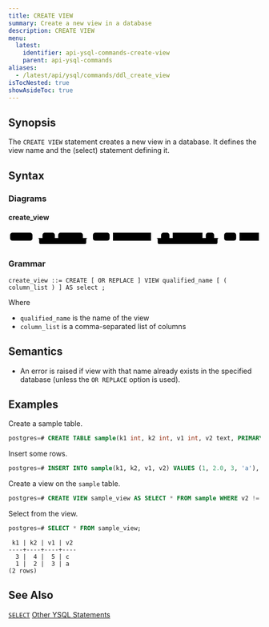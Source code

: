 ```yaml
---
title: CREATE VIEW
summary: Create a new view in a database
description: CREATE VIEW
menu:
  latest:
    identifier: api-ysql-commands-create-view
    parent: api-ysql-commands
aliases:
  - /latest/api/ysql/commands/ddl_create_view
isTocNested: true
showAsideToc: true
---
```


## Synopsis
The `CREATE VIEW` statement creates a new view in a database. It defines the view name and the (select) statement defining it.  

## Syntax

### Diagrams

#### create_view

<svg class="rrdiagram" version="1.1" xmlns:xlink="http://www.w3.org/1999/xlink" xmlns="http://www.w3.org/2000/svg" width="755" height="49" viewbox="0 0 755 49"><path class="connector" d="M0 21h5m67 0h30m37 0h10m74 0h20m-156 0q5 0 5 5v8q0 5 5 5h131q5 0 5-5v-8q0-5 5-5m5 0h10m50 0h10m114 0h30m25 0h10m89 0h10m25 0h20m-194 0q5 0 5 5v8q0 5 5 5h169q5 0 5-5v-8q0-5 5-5m5 0h10m36 0h10m58 0h5"/><rect class="literal" x="5" y="5" width="67" height="24" rx="7"/><text class="text" x="15" y="21">CREATE</text><rect class="literal" x="102" y="5" width="37" height="24" rx="7"/><text class="text" x="112" y="21">OR</text><rect class="literal" x="149" y="5" width="74" height="24" rx="7"/><text class="text" x="159" y="21">REPLACE</text><rect class="literal" x="253" y="5" width="50" height="24" rx="7"/><text class="text" x="263" y="21">VIEW</text><a xlink:href="../grammar_diagrams#qualified-name"><rect class="rule" x="313" y="5" width="114" height="24"/><text class="text" x="323" y="21">qualified_name</text></a><rect class="literal" x="457" y="5" width="25" height="24" rx="7"/><text class="text" x="467" y="21">(</text><a xlink:href="../grammar_diagrams#column-list"><rect class="rule" x="492" y="5" width="89" height="24"/><text class="text" x="502" y="21">column_list</text></a><rect class="literal" x="591" y="5" width="25" height="24" rx="7"/><text class="text" x="601" y="21">)</text><rect class="literal" x="646" y="5" width="36" height="24" rx="7"/><text class="text" x="656" y="21">AS</text><a xlink:href="../grammar_diagrams#select"><rect class="rule" x="692" y="5" width="58" height="24"/><text class="text" x="702" y="21">select</text></a></svg>

### Grammar
```
create_view ::= CREATE [ OR REPLACE ] VIEW qualified_name [ ( column_list ) ] AS select ;
```

Where

- `qualified_name`  is the name of the view
- `column_list` is a comma-separated list of columns

## Semantics
- An error is raised if view with that name already exists in the specified database (unless the `OR REPLACE` option is used).

## Examples

Create a sample table.


```sql
postgres=# CREATE TABLE sample(k1 int, k2 int, v1 int, v2 text, PRIMARY KEY (k1, k2));
```

Insert some rows.


```sql
postgres=# INSERT INTO sample(k1, k2, v1, v2) VALUES (1, 2.0, 3, 'a'), (2, 3.0, 4, 'b'), (3, 4.0, 5, 'c');
```

Create a view on the `sample` table.


```sql
postgres=# CREATE VIEW sample_view AS SELECT * FROM sample WHERE v2 != 'b' ORDER BY k1 DESC;
```

Select from the view.


```sql
postgres=# SELECT * FROM sample_view;
```

```
 k1 | k2 | v1 | v2
----+----+----+----
  3 |  4 |  5 | c
  1 |  2 |  3 | a
(2 rows)
```

## See Also
[`SELECT`](../dml_select)
[Other YSQL Statements](..)
